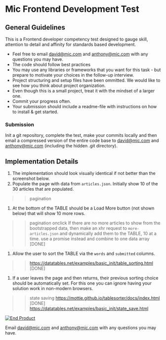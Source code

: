 # Mic Frontend Development Test

## General Guidelines
This is a Frontend developer competency test designed to gauge skill, attention to detail and affinity for standards based development.

- Feel free to email <david@mic.com> and <anthony@mic.com> with any questions you may have.
- The code should follow best practices
- You may use any libraries or frameworks that you want for this task - but prepare to motivate your choices in the follow-up interview.
- Project structuring and setup files have been ommitted.  We would like to see how you think about project organization.
- Even though this is a small project, treat it with the mindset of a larger one.
- Commit your progress often.
- Your submission should include a readme-file with instructions on how to install & get started.

### Submission
Init a git repository, complete the test, make your commits locally and then email a compressed version of the entire code base to <david@mic.com> and <anthony@mic.com> (including the hidden .git directory).


## Implementation Details
1. The implementation should look visually identical if not better than the screenshot below.
1. Populate the page with data from `articles.json`.  Initially show 10 of the 30 articles that are populated.
>> pagination
1. At the bottom of the TABLE should be a Load More button (not shown below) that will show 10 more rows.  
>> pagination onclick
If there are no more articles to show from the bootstrapped data, then make an xhr request to `more-articles.json` and dynamically add them to the TABLE, 10 at a time.
>> use a promise instead and combine to one data array [DONE]
1. Allow the user to sort the TABLE via the `words` and `submitted` columns.
>> https://datatables.net/examples/basic_init/table_sorting.html [DONE]
1. If a user leaves the page and then returns, their previous sorting choice should be automatically set.  For this one you can ignore having your solution work in non-modern browsers.
>> state saving 
>> https://mottie.github.io/tablesorter/docs/index.html [DONE]
>> https://datatables.net/examples/basic_init/state_save.html

[![End Product](https://bitbucket.org/policymic/dev-test/raw/master/screenshot.png)](https://bitbucket.org/policymic/dev-test/raw/master/screenshot.png)

Email <david@mic.com> and <anthony@mic.com> with any questions you may have.
